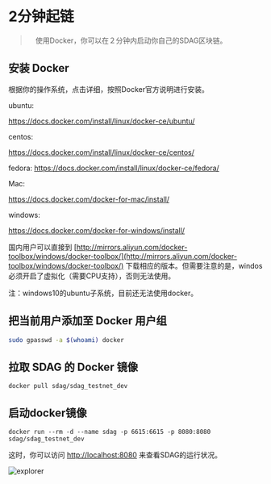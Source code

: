 # 2分钟起链

>　使用Docker，你可以在２分钟内启动你自己的SDAG区块链。

## 安装 Docker

根据你的操作系统，点击详细，按照Docker官方说明进行安装。

ubuntu:

https://docs.docker.com/install/linux/docker-ce/ubuntu/ 

centos:

https://docs.docker.com/install/linux/docker-ce/centos/

fedora:
https://docs.docker.com/install/linux/docker-ce/fedora/

Mac:

https://docs.docker.com/docker-for-mac/install/ 

windows:

https://docs.docker.com/docker-for-windows/install/

国内用户可以直接到 [http://mirrors.aliyun.com/docker-toolbox/windows/docker-toolbox/](http://mirrors.aliyun.com/docker-toolbox/windows/docker-toolbox/) 下载相应的版本。但需要注意的是，windos必须开启了虚拟化（需要CPU支持），否则无法使用。

注：windows10的ubuntu子系统，目前还无法使用docker。


## 把当前用户添加至 Docker 用户组

```bash
sudo gpasswd -a $(whoami) docker
```

## 拉取 SDAG 的 Docker 镜像
```
docker pull sdag/sdag_testnet_dev
```
## 启动docker镜像
```
docker run --rm -d --name sdag -p 6615:6615 -p 8080:8080 sdag/sdag_testnet_dev
```

这时，你可以访问 [http://localhost:8080](http://localhost:8080) 来查看SDAG的运行状况。

<img :src="$withBase('/images/explorer.png')" alt="explorer">
